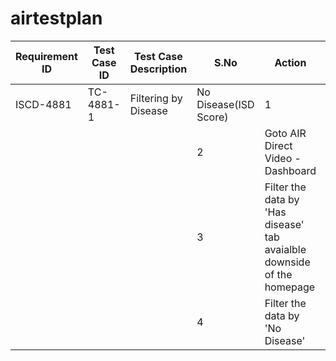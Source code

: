 # airtestplan

| Requirement ID  | Test Case ID   | Test Case Description | S.No | Action                                                      |Expected Output                 |Time frame|
| -------------   |  ------------- | --------------------- | -----| ----------------------------------------------------------- | -----------------------------  | ---------|
|  ISCD-4881      |  TC-4881-1    	|    Filtering by Disease | No Disease(ISD Score)                |  1    |        Login to quickbase  |                                | 30s        |
|                 |               	|                        |    2   |                         Goto AIR Direct Video - Dashboard         |                                |     30s     |
|									|									|					|	3	|Filter the data by 'Has disease' tab avaialble downside of the homepage|			|					|30s	
|									|									|						|4|Filter the data by 'No Disease' |				|								||30s
